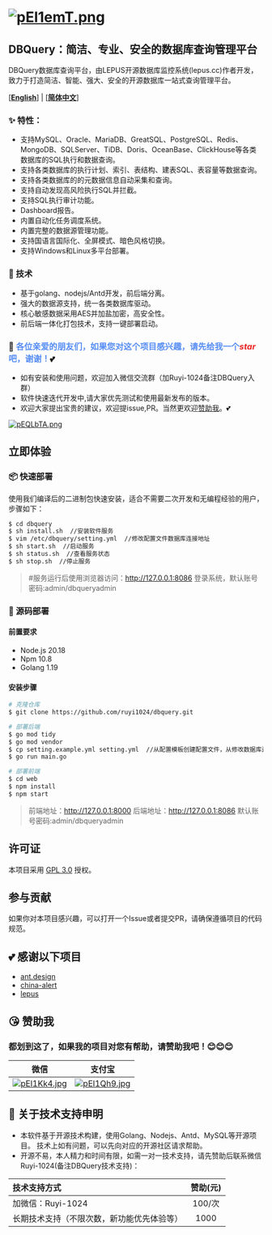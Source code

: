 # [![pEl1emT.png](https://s21.ax1x.com/2025/02/22/pEl1emT.png)](https://imgse.com/i/pEl1emT)

## DBQuery：简洁、专业、安全的数据库查询管理平台
DBQuery数据库查询平台，由LEPUS开源数据库监控系统(lepus.cc)作者开发，致力于打造简洁、智能、强大、安全的开源数据库一站式查询管理平台。

[[**English**](README.md)] | [[**简体中文**](README_zh.md)]

###  ✨ 特性：
- 支持MySQL、Oracle、MariaDB、GreatSQL、PostgreSQL、Redis、MongoDB、SQLServer、TiDB、Doris、OceanBase、ClickHouse等各类数据库的SQL执行和数据查询。
- 支持各类数据库的执行计划、索引、表结构、建表SQL、表容量等数据查询。
- 支持各类数据库的的元数据信息自动采集和查询。
- 支持自动发现高风险执行SQL并拦截。
- 支持SQL执行审计功能。
- Dashboard报告。
- 内置自动化任务调度系统。
- 内置完整的数据源管理功能。
- 支持国语言国际化、全屏模式、暗色风格切换。
- 支持Windows和Linux多平台部署。

### 🧩 技术
- 基于golang、nodejs/Antd开发，前后端分离。
- 强大的数据源支持，统一各类数据库驱动。
- 核心敏感数据采用AES并加盐加密，高安全性。
- 前后端一体化打包技术，支持一键部署启动。

### 💬 <span style="color: #568DF4;">各位亲爱的朋友们，如果您对这个项目感兴趣，请先给我一个<i style="color: #EA2626;">star</i>吧，谢谢！</span>💕
- 如有安装和使用问题，欢迎加入微信交流群（加Ruyi-1024备注DBQuery入群）
- 软件快速迭代开发中,请大家优先测试和使用最新发布的版本。
- 欢迎大家提出宝贵的建议，欢迎提issue,PR。当然更欢迎[赞助我](#都划到这了如果我的项目对您有帮助请赞助我吧)。💕

[![pEQLbTA.png](https://s21.ax1x.com/2025/02/21/pEQLbTA.png)](https://imgse.com/i/pEQLbTA)

## 立即体验
### 📦 快速部署
使用我们编译后的二进制包快速安装，适合不需要二次开发和无编程经验的用户，步骤如下：
```bash
$ cd dbquery
$ sh install.sh  //安装软件服务
$ vim /etc/dbquery/setting.yml  //修改配置文件数据库连接地址
$ sh start.sh  //启动服务
$ sh status.sh  //查看服务状态
$ sh stop.sh  //停止服务
```
> #服务运行后使用浏览器访问：http://127.0.0.1:8086 登录系统，默认账号密码:admin/dbqueryadmin

### 🦄 源码部署
#### 前置要求
- Node.js 20.18
- Npm 10.8
- Golang 1.19

#### 安装步骤
```bash
# 克隆仓库
$ git clone https://github.com/ruyi1024/dbquery.git

# 部署后端
$ go mod tidy
$ go mod vendor
$ cp setting.example.yml setting.yml  //从配置模板创建配置文件，从修改数据库连接地址
$ go run main.go

# 部署前端
$ cd web
$ npm install
$ npm start
```
>  前端地址：http://127.0.0.1:8000 
>  后端地址：http://127.0.0.1:8086
>  默认账号密码:admin/dbqueryadmin


## 许可证
本项目采用 [GPL 3.0](https://www.gnu.org/software/shishi/manual/html_node_db/a7966.html) 授权。

## 参与贡献
如果你对本项目感兴趣，可以打开一个Issue或者提交PR，请确保遵循项目的代码规范。


## 💕 感谢以下项目
- [ant.design](https://ant.design/index-cn)
- [china-alert](https://github.com/china-alert/ueh)
- [lepus](https://github.com/ruyi1024/lepus)

## 😘 赞助我
### 都划到这了，如果我的项目对您有帮助，请赞助我吧！😊😊😊
| 微信 | 支付宝  |
|-----|-----| 
| [![pEl1Kk4.jpg](https://s21.ax1x.com/2025/02/22/pEl1Kk4.jpg)](https://imgse.com/i/pEl1Kk4)  | [![pEl1Qh9.jpg](https://s21.ax1x.com/2025/02/22/pEl1Qh9.jpg)](https://imgse.com/i/pEl1Qh9) |

## 🐳 关于技术支持申明
- 本软件基于开源技术构建，使用Golang、Nodejs、Antd、MySQL等开源项目。 技术上如有问题，可以先向对应的开源社区请求帮助。
- 开源不易，本人精力和时间有限，如需一对一技术支持，请先赞助后联系微信Ruyi-1024(备注DBQuery技术支持)：

| 技术支持方式                          | 赞助(元) | 
|:--------------------------------|:-----:|
| 加微信：Ruyi-1024| 100/次 |
| 长期技术支持（不限次数，新功能优先体验等）            | 1000  | 
